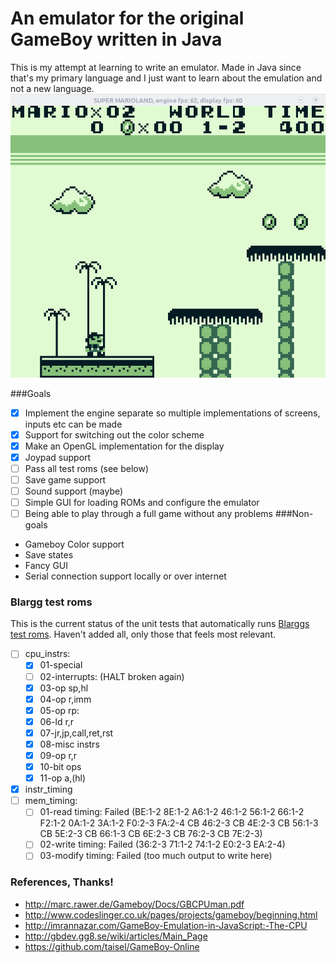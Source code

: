 # An emulator for the original GameBoy written in Java
This is my attempt at learning to write an emulator.
Made in Java since that's my primary language and I just want to learn about the emulation and not a new language.
![Super Mario Land Screenshot][screenshot]

###Goals
 - [x] Implement the engine separate so multiple implementations of screens, inputs etc can be made
 - [x] Support for switching out the color scheme
 - [x] Make an OpenGL implementation for the display
 - [x] Joypad support
 - [ ] Pass all test roms (see below)
 - [ ] Save game support
 - [ ] Sound support (maybe)
 - [ ] Simple GUI for loading ROMs and configure the emulator
 - [ ] Being able to play through a full game without any problems
###Non-goals
 - Gameboy Color support
 - Save states
 - Fancy GUI
 - Serial connection support locally or over internet

### Blargg test roms
This is the current status of the unit tests that automatically runs [Blarggs test roms](http://blargg.8bitalley.com/parodius/gb-tests/). Haven't added all, only those that feels most relevant.
 - [ ] cpu_instrs:
     - [x] 01-special
     - [ ] 02-interrupts: (HALT broken again)
     - [x] 03-op sp,hl
     - [x] 04-op r,imm
     - [x] 05-op rp:
     - [x] 06-ld r,r
     - [x] 07-jr,jp,call,ret,rst
     - [x] 08-misc instrs
     - [x] 09-op r,r
     - [x] 10-bit ops
     - [x] 11-op a,(hl)
 - [x] instr_timing
 - [ ] mem_timing:
    - [ ] 01-read timing: Failed (BE:1-2 8E:1-2 A6:1-2 46:1-2 56:1-2 66:1-2 F2:1-2 0A:1-2 3A:1-2 F0:2-3 FA:2-4 CB 46:2-3 CB 4E:2-3 CB 56:1-3 CB 5E:2-3 CB 66:1-3 CB 6E:2-3 CB 76:2-3 CB 7E:2-3)
    - [ ] 02-write timing: Failed (36:2-3 71:1-2 74:1-2 E0:2-3 EA:2-4)
    - [ ] 03-modify timing: Failed (too much output to write here)

### References, Thanks!
 - http://marc.rawer.de/Gameboy/Docs/GBCPUman.pdf
 - http://www.codeslinger.co.uk/pages/projects/gameboy/beginning.html
 - http://imrannazar.com/GameBoy-Emulation-in-JavaScript:-The-CPU
 - http://gbdev.gg8.se/wiki/articles/Main_Page
 - https://github.com/taisel/GameBoy-Online

 [screenshot]: https://github.com/buxxi/gameboy-emu/blob/master/mario_screenshot.gif

